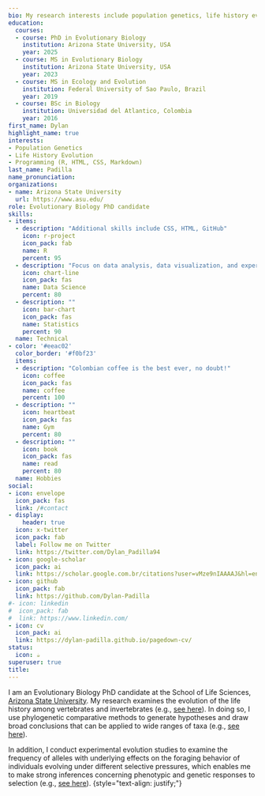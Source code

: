 ```yaml
---
bio: My research interests include population genetics, life history evolution, and programming (R).
education:
  courses:
  - course: PhD in Evolutionary Biology
    institution: Arizona State University, USA
    year: 2025
  - course: MS in Evolutionary Biology
    institution: Arizona State University, USA
    year: 2023
  - course: MS in Ecology and Evolution
    institution: Federal University of Sao Paulo, Brazil
    year: 2019
  - course: BSc in Biology
    institution: Universidad del Atlantico, Colombia
    year: 2016
first_name: Dylan
highlight_name: true
interests:
- Population Genetics
- Life History Evolution
- Programming (R, HTML, CSS, Markdown)
last_name: Padilla
name_pronunciation:
organizations:
- name: Arizona State University
  url: https://www.asu.edu/
role: Evolutionary Biology PhD candidate
skills:
- items:
  - description: "Additional skills include CSS, HTML, GitHub"
    icon: r-project
    icon_pack: fab
    name: R
    percent: 95
  - description: "Focus on data analysis, data visualization, and experimental design"
    icon: chart-line
    icon_pack: fas
    name: Data Science
    percent: 80
  - description: ""
    icon: bar-chart
    icon_pack: fas
    name: Statistics
    percent: 90
  name: Technical
- color: '#eeac02'
  color_border: '#f0bf23'
  items:
  - description: "Colombian coffee is the best ever, no doubt!"
    icon: coffee
    icon_pack: fas
    name: coffee
    percent: 100
  - description: ""
    icon: heartbeat
    icon_pack: fas
    name: Gym
    percent: 80
  - description: ""
    icon: book
    icon_pack: fas
    name: read
    percent: 80
  name: Hobbies
social:
- icon: envelope
  icon_pack: fas
  link: /#contact
- display:
    header: true
  icon: x-twitter
  icon_pack: fab
  label: Follow me on Twitter
  link: https://twitter.com/Dylan_Padilla94
- icon: google-scholar
  icon_pack: ai
  link: https://scholar.google.com.br/citations?user=vMze9nIAAAAJ&hl=en
- icon: github
  icon_pack: fab
  link: https://github.com/Dylan-Padilla
#- icon: linkedin
#  icon_pack: fab
#  link: https://www.linkedin.com/
- icon: cv
  icon_pack: ai
  link: https://dylan-padilla.github.io/pagedown-cv/
status:
  icon: ☕️
superuser: true
title: 
---
```


I am an Evolutionary Biology PhD candidate at the School of Life Sciences, [Arizona State University](https://www.asu.edu/). My research examines the evolution of the life history among vertebrates and invertebrates (e.g., [see here](https://www.dropbox.com/s/9umvsjpvn7mj2eb/Padilla%20Perez%20D.J.%20and%20Angilletta%20Jr.%2C%20M.J.%20%282022%29.%20Macroclimatic%20and%20maternal%20effects%20on%20the%20evolution%20of%20reproductive%20traits%20in%20lizards.pdf?dl=0)). In doing so, I use phylogenetic comparative methods to generate hypotheses and draw broad conclusions that can be applied to wide ranges of taxa (e.g., [see here](https://www.dropbox.com/s/uuzlu4m8valyw97/Padilla%20Perez%20et%20al.%2C%202022.%20The%20correlated%20evolution%20of%20foraging%20mode%20and%20reproductive%20effort%20in%20lizards.pdf?dl=0)).


In addition, I conduct experimental evolution studies to examine the frequency of alleles with underlying effects on the foraging behavior of individuals evolving under different selective pressures, which enables me to make strong inferences concerning phenotypic and genetic responses to selection (e.g., [see here](https://academic.oup.com/jeb/article/37/2/201/7485763?login=true)).
{style="text-align: justify;"}
